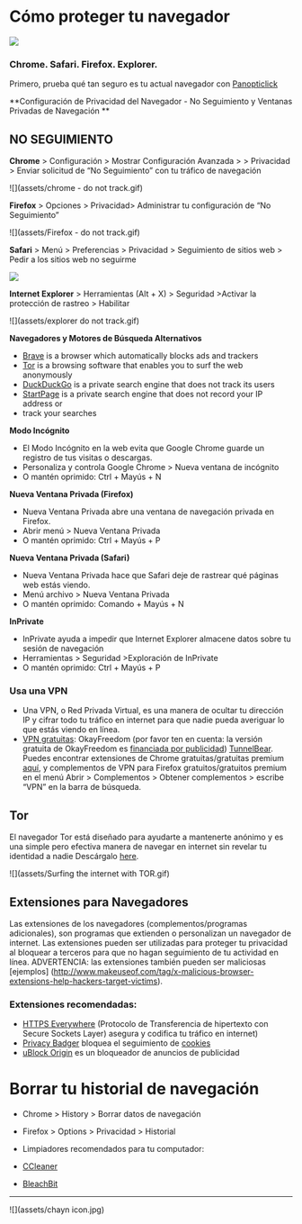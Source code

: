 # Cómo proteger tu navegador

![](assets/HypuuurLynx.gif)

### Chrome. Safari. Firefox. Explorer.

Primero, prueba qué tan seguro es tu actual navegador con [Panopticlick](https://panopticlick.eff.org/)

**Configuración de Privacidad del Navegador - No Seguimiento y Ventanas Privadas de Navegación
**

## NO SEGUIMIENTO

**Chrome** > Configuración > Mostrar Configuración Avanzada > > Privacidad > Enviar solicitud de “No Seguimiento” con tu tráfico de navegación

![](assets/chrome - do not track.gif)



**Firefox** > Opciones > Privacidad> Administrar tu configuración de “No Seguimiento”

![](assets/Firefox - do not track.gif)


**Safari** > Menú > Preferencias > Privacidad > Seguimiento de sitios web > Pedir a los sitios web no seguirme


![](assets/do-not-track-safari.jpg)


**Internet Explorer** > Herramientas (Alt + X) > Seguridad >Activar la protección de rastreo > Habilitar


![](assets/explorer do not track.gif)


**Navegadores y Motores de Búsqueda Alternativos**

* [Brave](https://www.brave.com/) is a browser which automatically blocks ads and trackers
* [Tor](https://www.torproject.org/) is a browsing software that enables you to surf the web anonymously
* [DuckDuckGo](https://duckduckgo.com/about) is a private search engine that does not track its users
* [StartPage](https://www.startpage.com/) is a private search engine that does not record your IP address or
* track your searches

**Modo Incógnito**
* El Modo Incógnito en la web evita que Google Chrome guarde un registro de tus visitas o descargas. 
* Personaliza y controla  Google Chrome > Nueva ventana de incógnito 
* O mantén oprimido:  Ctrl + Mayús  + N


**Nueva Ventana Privada \(Firefox\)**

* Nueva Ventana Privada abre una ventana de navegación privada en Firefox. 
* Abrir menú  > Nueva Ventana Privada
* O mantén oprimido:  Ctrl + Mayús + P


**Nueva Ventana Privada \(Safari\)**

* Nueva Ventana Privada hace que Safari deje de rastrear qué páginas web estás viendo.
* Menú archivo > Nueva Ventana Privada
* O mantén oprimido: Comando + Mayús + N


**InPrivate**

* InPrivate ayuda a impedir que Internet Explorer almacene datos sobre tu sesión de navegación
* Herramientas > Seguridad >Exploración de InPrivate
* O mantén oprimido:  Ctrl + Mayús + P


### **Usa una VPN**

* Una VPN, o Red Privada Virtual, es una manera de ocultar tu dirección IP y cifrar todo tu tráfico en internet para que nadie pueda averiguar lo que estás viendo en línea. 
* [VPN gratuitas](http://www.okfreedom.com): OkayFreedom (por favor ten en cuenta: la versión gratuita de OkayFreedom es [financiada por publicidad](http://www.okfreedom.com/en/support#free)) [TunnelBear](https://www.tunnelbear.com/). Puedes encontrar extensiones de Chrome gratuitas/gratuitas premium [aquí](https://chrome.google.com/webstore/search/VPN?_category=extensions), y complementos de VPN para Firefox gratuitos/gratuitos premium en el menú Abrir > Complementos > Obtener complementos > escribe “VPN” en la barra de búsqueda.


## **Tor**

El navegador Tor está diseñado para ayudarte a mantenerte anónimo y es una simple pero efectiva manera de navegar en internet sin revelar tu identidad a nadie
Descárgalo [ here](https://www.torproject.org/projects/torbrowser.html).

![](assets/Surfing the internet with TOR.gif)

 ## Extensiones para Navegadores

Las extensiones de los navegadores (complementos/programas adicionales), son  programas que extienden o personalizan un navegador de internet. Las extensiones pueden ser utilizadas para proteger tu privacidad al bloquear a terceros  para que no hagan seguimiento de tu actividad en línea. ADVERTENCIA: las extensiones también pueden ser maliciosas \[ejemplos] (http://www.makeuseof.com/tag/x-malicious-browser-extensions-help-hackers-target-victims).

### Extensiones recomendadas:

* [HTTPS Everywhere](https://www.eff.org/) \(Protocolo de Transferencia de hipertexto con  Secure Sockets Layer) asegura y codifica tu tráfico en internet\)
* [Privacy Badger](https://www.eff.org/privacybadger) bloquea el seguimiento de [cookies](https://en.wikipedia.org/wiki/HTTP_cookie)
* [uBlock Origin](https://www.ublock.org/) es un bloqueador de anuncios de publicidad

# Borrar tu historial de navegación

* Chrome &gt; History &gt; Borrar datos de navegación
* Firefox &gt; Options &gt; Privacidad > Historial
* Limpiadores recomendados para tu computador:

* [CCleaner](https://www.google.com/url?q=http://www.piriform.com/ccleaner&sa=D&ust=1478912695317000&usg=AFQjCNHmtswm2AwMsRtywjxd7unIPKSXSg)

* [BleachBit](https://www.google.com/url?q=http://www.bleachbit.org/&sa=D&ust=1478912695318000&usg=AFQjCNEjz3m2EuO6O2lPl4Vo_KAe6CHsjQ)




---

![](assets/chayn icon.jpg)




